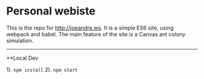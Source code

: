 # Personal webiste

This is the repo for http://joeandre.ws. It is a simple ES6 site, using webpack and babel. The main feature of the site is a Canvas ant colony simulation.

---

**Local Dev

1). `npm install`
2). `npm start`

